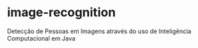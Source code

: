 # image-recognition
Detecção de Pessoas em Imagens através do uso de Inteligência Computacional em Java